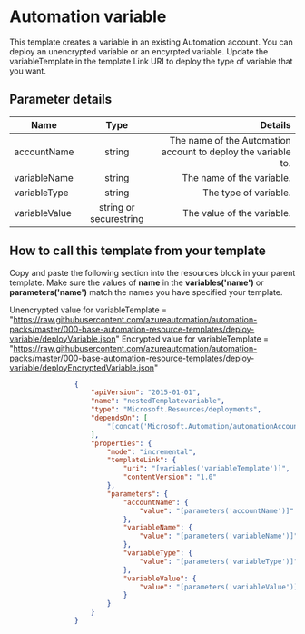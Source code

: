 
# Automation variable

This template creates a variable in an existing Automation account.  You can deploy an unencrypted variable or an encyrpted variable.  Update the variableTemplate in the template Link URI to deploy the type of variable that you 
want.  


## Parameter details 

| Name           		| Type          		 | Details 															|
| -------------  		|:-------------:		 | ----------------------------------------------------------------:|
| accountName      		| string 				 | The name of the Automation account to deploy the variable to. 	|
| variableName   		| string      			 | The name of the variable. 										|
| variableType 			| string		  		 | The type of variable. 							    			|
| variableValue  		| string or securestring | The value of the variable.  										|

## How to call this template from your template

Copy and paste the following section into the resources block in your parent template.  Make sure the values of **name** in the **variables('name')** or **parameters('name')** match the names you have specified your template. 

Unencrypted value for variableTemplate = "https://raw.githubusercontent.com/azureautomation/automation-packs/master/000-base-automation-resource-templates/deploy-variable/deployVariable.json"
Encrypted value for variableTemplate = "https://raw.githubusercontent.com/azureautomation/automation-packs/master/000-base-automation-resource-templates/deploy-variable/deployEncryptedVariable.json"
 
```json
                {
                    "apiVersion": "2015-01-01",
                    "name": "nestedTemplatevariable",
                    "type": "Microsoft.Resources/deployments",
                    "dependsOn": [
                        "[concat('Microsoft.Automation/automationAccounts/', parameters('accountName'))]"
                    ],
                    "properties": {
                        "mode": "incremental",
                        "templateLink": {
                            "uri": "[variables('variableTemplate')]",
                            "contentVersion": "1.0"
                        },
                        "parameters": {
                            "accountName": {
                                "value": "[parameters('accountName')]"
                            },
                            "variableName": {
                                "value": "[parameters('variableName')]"
                            },                            
							"variableType": {
                                "value": "[parameters('variableType')]"
                            },
                            "variableValue": {
                                "value": "[parameters('variableValue')]"
                            }
                        }
                    }
                }

```
